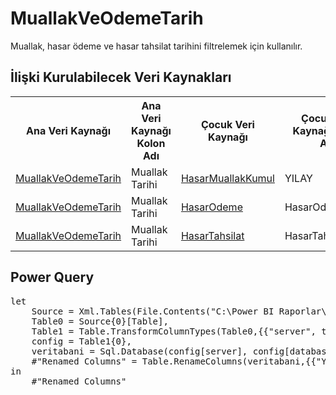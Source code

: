 <h1>MuallakVeOdemeTarih</h1>
Muallak, hasar ödeme ve hasar tahsilat tarihini filtrelemek için kullanılır. 

<h2>İlişki Kurulabilecek Veri Kaynakları</h2>
<table>
<tr>
<th>Ana Veri Kaynağı</th>
<th>Ana Veri Kaynağı Kolon Adı</th>
<th>Çocuk Veri Kaynağı</th>
<th>Çocuk Veri Kaynağı Kolon Adi</th>
</tr>
<tr>
<td><a href="../VeriKaynaklari/MuallakVeOdemeTarih.md">MuallakVeOdemeTarih</a></td>
<td>Muallak Tarihi</td>
<td><a href="../VeriKaynaklari/HasarMuallakKumul.md">HasarMuallakKumul</a></td>
<td>YILAY</td>
</tr>
<tr>
<td><a href="../VeriKaynaklari/MuallakVeOdemeTarih.md">MuallakVeOdemeTarih</a></td>
<td>Muallak Tarihi</td>
<td><a href="../VeriKaynaklari/HasarOdeme.md">HasarOdeme</a></td>
<td>HasarOdemeYilAy</td>
</tr>
<tr>
<td><a href="../VeriKaynaklari/MuallakVeOdemeTarih.md">MuallakVeOdemeTarih</a></td>
<td>Muallak Tarihi</td>
<td><a href="../VeriKaynaklari/HasarTahsilat.md">HasarTahsilat</a></td>
<td>HasarTahsilatYilAy</td>
</tr>
</table>


<h2>Power Query</h2>
<pre>
let
    Source = Xml.Tables(File.Contents("C:\Power BI Raporlar\config.xml")),
    Table0 = Source{0}[Table],
    Table1 = Table.TransformColumnTypes(Table0,{{"server", type text}, {"database", type text}}),
    config = Table1{0},
    veritabani = Sql.Database(config[server], config[database], [Query="SELECT DISTINCT(YILAY) FROM SHASKUM where YILAY NOT LIKE '%99'"]),
    #"Renamed Columns" = Table.RenameColumns(veritabani,{{"YILAY", "Muallak Tarihi"}})
in
    #"Renamed Columns"
</pre>

